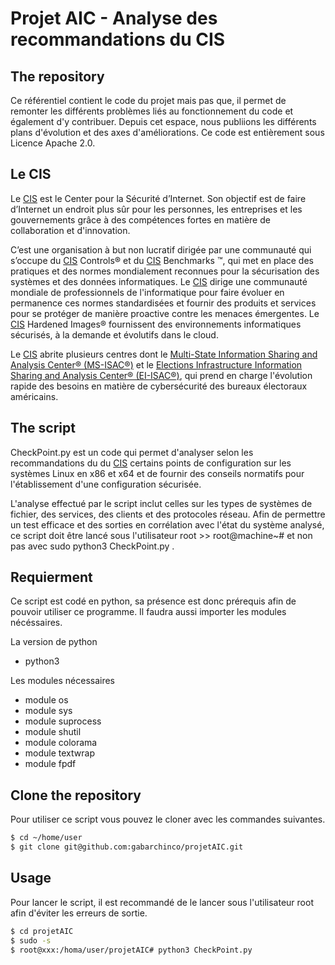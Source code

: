 # Projet AIC - Analyse des recommandations du CIS

## The repository 

Ce référentiel contient le code du projet mais pas que, il permet de remonter les différents problèmes liés au fonctionnement du code et également d'y contribuer. Depuis cet espace, nous publiions les différents plans d'évolution et des axes d'améliorations. Ce code est entièrement sous Licence Apache 2.0.

## Le CIS

Le [CIS][1] est le Center pour la Sécurité d’Internet. Son objectif est de faire d’Internet un endroit plus sûr pour les personnes, les entreprises et les gouvernements grâce à des compétences fortes en matière de collaboration et d'innovation.

C’est une organisation à but non lucratif dirigée par une communauté qui s’occupe du [CIS][1] Controls® et du [CIS][1] Benchmarks ™, qui met en place des pratiques et des normes mondialement reconnues pour la sécurisation des systèmes et des données informatiques. Le [CIS][1] dirige une communauté mondiale de professionnels de l'informatique pour faire évoluer en permanence ces normes standardisées et fournir des produits et services pour se protéger de manière proactive contre les menaces émergentes. Le [CIS][1] Hardened Images® fournissent des environnements informatiques sécurisés, à la demande et évolutifs dans le cloud.

Le [CIS][1] abrite plusieurs centres dont le [Multi-State Information Sharing and Analysis Center® (MS-ISAC®)][2] et le [Elections Infrastructure Information Sharing and Analysis Center® (EI-ISAC®)][3], qui prend en charge l'évolution rapide des besoins en matière de cybersécurité des bureaux électoraux américains.

## The script

CheckPoint.py est un code qui permet d'analyser selon les recommandations du du [CIS][1] certains points de configuration sur les systèmes Linux  en x86 et x64 et de fournir des conseils normatifs pour l'établissement d'une configuration sécurisée. 

L'analyse effectué par le script inclut celles sur les types de systèmes de fichier, des services, des clients et des protocoles réseau. Afin de permettre un test efficace et des sorties en corrélation avec l'état du système analysé, ce script doit être lancé sous l'utilisateur root >> root@machine~# et non pas avec sudo python3 CheckPoint.py .

## Requierment

Ce script est codé en python, sa présence est donc prérequis afin de pouvoir utiliser ce programme. Il faudra aussi importer les modules nécéssaires.

  La version de python
  * python3

  Les modules nécessaires
  * module os
  * module sys
  * module suprocess
  * module shutil
  * module colorama
  * module textwrap
  * module fpdf

## Clone the repository

Pour utiliser ce script vous pouvez le cloner avec les commandes suivantes.

```bash
$ cd ~/home/user
$ git clone git@github.com:gabarchinco/projetAIC.git
```
## Usage

Pour lancer le script, il est recommandé de le lancer sous l'utilisateur root afin d'éviter les erreurs de sortie.

```bash
$ cd projetAIC
$ sudo -s
$ root@xxx:/homa/user/projetAIC# python3 CheckPoint.py
```


[1]: https://www.cisecurity.org/
[2]: https://www.cisecurity.org/ms-isac/
[3]: https://www.cisecurity.org/ei-isac/
